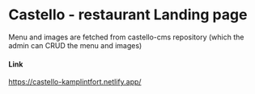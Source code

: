 # Castello - restaurant Landing page
Menu and images are fetched from castello-cms repository (which the admin can CRUD the menu and images)


#### Link 
https://castello-kamplintfort.netlify.app/

